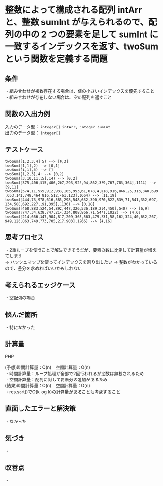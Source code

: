 # 整数によって構成される配列 intArr と、整数 sumInt が与えられるので、配列の中の 2 つの要素を足して sumInt に一致するインデックスを返す、twoSum という関数を定義する問題

## 条件
・組み合わせが複数存在する場合は、値の小さいインデックスを優先すること<br>
・組み合わせが存在しない場合は、空の配列を返すこと<br>

## 関数の入出力例
入力のデータ型： `integer[] intArr, integer sumInt`<br>
出力のデータ型： `integer[]`<br>

## テストケース
`twoSum([1,2,3,4],5) --> [0,3]`<br>
`twoSum([1,1],2) --> [0,1]`<br>
`twoSum([1,1],5) --> []`<br>
`twoSum([1,2,3],4) --> [0,2]`<br>
`twoSum([3,10,11,15],14) --> [0,2]`<br>
`twoSum([375,406,515,406,207,293,923,94,862,329,767,785,364],1114) --> [9,11]`<br>
`twoSum([574,11,955,912,933,105,993,61,678,4,618,916,866,25,313,840,699,653,141,748,464,816,512,461,123],1664) --> [11,19]`<br>
`twoSum([444,73,978,616,585,298,548,632,390,970,822,839,71,541,362,697,134,580,692,227,191,395],1136) --> [0,18]`<br>
`twoSum([468,883,524,54,892,447,326,536,189,214,450],540) --> [6,9]`<br>
`twoSum([747,34,628,747,214,334,808,866,71,547],1022) --> [4,6]`<br>
`twoSum([214,666,347,904,817,209,365,563,479,231,58,162,324,40,632,267,949,126,863,749,773,705,217,903],1766) --> [4,16]`<br>

## 思考プロセス
・2重ループを使うことで解決できそうだが、要素の数に比例して計算量が増えてしまう<br>
→ ハッシュマップを使ってインデックスを割り出したい
→ 整数がわかっているので、差分を求めればいいかもしれない


## 考えられるエッジケース
・空配列の場合<br>

## 悩んだ箇所
・特になかった<br>

## 計算量
PHP<br>                                                                        
(予想)時間計算量：O(n)　空間計算量：O(n)<br>
・時間計算量：ループ処理が全部で2回行われるが定数は無視されるため<br>
・空間計算量：配列に対して要素分の追加があるため<br>
(結果)時間計算量：O(n)　空間計算量：O(n)<br>
・res.sort()でO(k log k)の計算量があることも考慮すること

## 直面したエラーと解決策
・なかった<br>

## 気づき
・<br>

## 改善点
・<br>